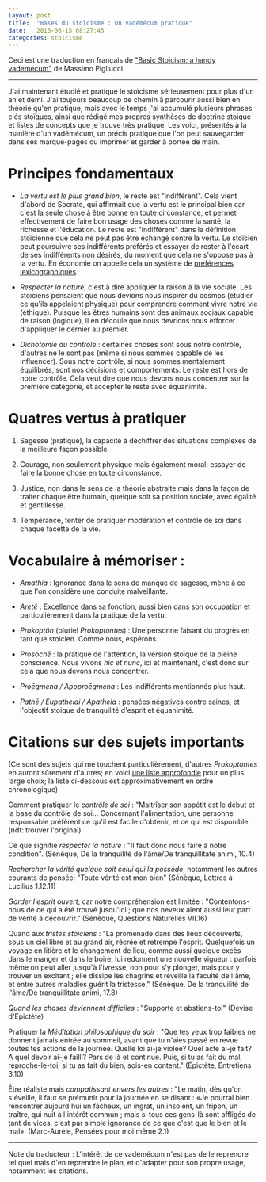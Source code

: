 ```yaml
---
layout: post
title:  "Bases du stoïcisme : Un vadémécum pratique"
date:   2016-06-15 08:27:45
categories: stoicisme
---
```

Ceci est une traduction en français de 
["Basic Stoicism: a handy vademecum"](https://howtobeastoic.wordpress.com/2016/05/03/basic-stoicism-a-handy-vademecum/) 
de Massimo Pigliucci.

---

J'ai maintenant étudié et pratiqué le stoïcisme sérieusement pour plus
d'un an et demi. J'ai toujours beaucoup de chemin à parcourir aussi bien
en théorie qu'en pratique, mais avec le temps j'ai accumulé plusieurs
phrases clés stoïques, ainsi que rédigé mes propres synthèses de
doctrine stoique et listes de concepts que je trouve très pratique. Les
voici, présentés à la manière d'un vadémécum, un précis pratique que
l'on peut sauvegarder dans ses marque-pages ou imprimer et garder à
portée de main.

# Principes fondamentaux

* *La vertu est le plus grand bien*, le reste est "indifférent". Cela
vient d'abord de Socrate, qui affirmait que la vertu est le principal
bien car c'est la seule chose à être bonne en toute circonstance, et
permet effectivement de faire bon usage des choses comme la santé, la
richesse et l'éducation. Le reste est "indifférent" dans la définition
stoïcienne que cela ne peut pas être échangé contre la vertu. Le
stoïcien peut poursuivre ses indifférents préférés et essayer de rester
à l'écart de ses indifférents non désirés, du moment que cela
ne s'oppose pas à la vertu. En économie on appelle cela un système de 
[préférences lexicographiques](https://fr.wikipedia.org/wiki/Pr%C3%A9f%C3%A9rences_lexicographiques).

* *Respecter la nature*, c'est à dire appliquer la raison à la vie
sociale. Les stoïciens pensaient que nous devions nous inspirer du
cosmos (étudier ce qu'ils appelaient physique) pour comprendre comment
vivre notre vie (éthique). Puisque les êtres humains sont des animaux
sociaux capable de raison (logique), il en découle que nous devrions
nous efforcer d'appliquer le dernier au premier.

* *Dichotomie du contrôle* : certaines choses sont sous notre contrôle,
d'autres ne le sont pas (même si nous sommes capable de les influencer).
Sous notre contrôle, si nous sommes mentalement équilibrés, sont nos
décisions et comportements. Le reste est hors de notre contrôle. Cela
veut dire que nous devons nous concentrer sur la première catégorie, et
accepter le reste avec équanimité.

# Quatres vertus à pratiquer

1. Sagesse (pratique), la capacité à déchiffrer des situations complexes
de la meilleure façon possible.

2. Courage, non seulement physique mais également moral: essayer de
faire la bonne chose en toute circonstance.

3. Justice, non dans le sens de la théorie abstraite mais dans la façon
de traiter chaque être humain, quelque soit sa position sociale, avec
égalité et gentillesse.

4. Tempérance, tenter de pratiquer modération et contrôle de soi dans
chaque facette de la vie.

# Vocabulaire à mémoriser :

* *Amathia* : Ignorance dans le sens de manque de sagesse, mène à ce que
l'on considère une conduite malveillante.

* *Aretê* : Excellence dans sa fonction, aussi bien dans son occupation
et particulièrement dans la pratique de la vertu.

* *Prokoptôn* (pluriel *Prokoptontes*) : Une personne faisant du progrès
en tant que stoicien. Comme nous, espérons.

* *Prosochē* : la pratique de l'attention, la version stoïque de la
pleine conscience. Nous vivons *hic et nunc*, ici et maintenant, c'est
donc sur cela que nous devons nous concentrer.

* *Proēgmena / Apoproēgmena* : Les indifférents mentionnés plus haut.

* *Pathē / Eupatheiai / Apatheia* : pensées négatives contre saines, et
l'objectif stoique de tranquilité d'esprit et équanimité.

# Citations sur des sujets importants

(Ce sont des sujets qui me touchent particulièrement, d'autres
*Prokoptontes* en auront sûrement d'autres; en voici 
[une liste approfondie](https://howtobeastoic.wordpress.com/meditations/)
pour un plus large choix; la liste ci-dessous est approximativement en
ordre chronologique)

Comment pratiquer le *contrôle de soi* : "Maitrîser son appétit est le
début et la base du contrôle de soi... Concernant l'alimentation, une
personne responsable préfèrent ce qu'il est facile d'obtenir, et ce qui
est disponible. (ndt: trouver l'original)

Ce que signifie *respecter la nature* : "II faut donc nous faire à notre
condition". (Sénèque, De la tranquilité de l'âme/De tranquillitate
animi, 10.4)

*Rechercher la vérité quelque soit celui qui la possède*, notamment les
autres courants de pensée: "Toute vérité est mon bien" (Sénèque, Lettres
à Lucilius 1.12.11)

*Garder l'esprit ouvert*, car notre compréhension est limitée :
"Contentons-nous de ce qui a été trouvé jusqu'ici ; que nos neveux aient
aussi leur part de vérité à découvrir." (Sénèque, Questions Naturelles
VII.16)

Quand aux *tristes stoïciens* : "La promenade dans des lieux découverts,
sous un ciel libre et au grand air, récrée et retrempe l'esprit.
Quelquefois un voyage en litière et le changement de lieu, comme aussi
quelque excès dans le manger et dans le boire, lui redonnent une
nouvelle vigueur : parfois même on peut aller jusqu'à l'ivresse, non
pour s'y plonger, mais pour y trouver un excitant ; elle dissipe les
chagrins et réveille la faculté de l'âme, et entre autres maladies
guérit la tristesse." (Sénèque, De la tranquilité de l'âme/De 
tranquillitate animi, 17.8)

*Quand les choses deviennent difficiles* : "Supporte et abstiens-toi"
(Devise d'Épictète)

Pratiquer la *Méditation philosophique du soir* : "Que tes yeux trop
faibles ne donnent jamais entrée au sommeil, avant que tu n'aies passé
en revue toutes tes actions de la journée. Quelle loi ai-je violée?
Quel acte ai-je fait? A quel devoir ai-je failli? Pars de là et
continue. Puis, si tu as fait du mal, reproche-le-toi; si tu as fait du
bien, sois-en content." (Épictète, Entretiens 3.10)

Être réaliste mais *compatissant envers les autres* : "Le matin, dès
qu'on s'éveille, il faut se prémunir pour la journée en se disant : «Je
pourrai bien rencontrer aujourd'hui un fâcheux, un ingrat, un insolent,
un fripon, un traître, qui nuit à l'intérêt commun ; mais si tous ces
gens-là sont affligés de tant de vices, c'est par simple ignorance de ce
que c'est que le bien et le mal». (Marc-Aurèle, Pensées pour moi même
2.1)

---

Note du traducteur : L'intérêt de ce vadémécum n'est pas de le reprendre
tel quel mais d'en reprendre le plan, et d'adapter pour son propre
usage, notamment les citations.